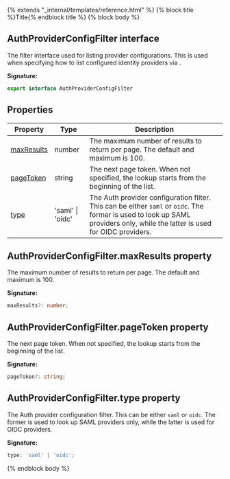 {% extends "_internal/templates/reference.html" %}
{% block title %}Title{% endblock title %}
{% block body %}

## AuthProviderConfigFilter interface

The filter interface used for listing provider configurations. This is used when specifying how to list configured identity providers via .

<b>Signature:</b>

```typescript
export interface AuthProviderConfigFilter 
```

## Properties

|  Property | Type | Description |
|  --- | --- | --- |
|  [maxResults](./firebase-admin_auth.authproviderconfigfilter.md#authproviderconfigfiltermaxresults_property) | number | The maximum number of results to return per page. The default and maximum is 100. |
|  [pageToken](./firebase-admin_auth.authproviderconfigfilter.md#authproviderconfigfilterpagetoken_property) | string | The next page token. When not specified, the lookup starts from the beginning of the list. |
|  [type](./firebase-admin_auth.authproviderconfigfilter.md#authproviderconfigfiltertype_property) | 'saml' \| 'oidc' | The Auth provider configuration filter. This can be either <code>saml</code> or <code>oidc</code>. The former is used to look up SAML providers only, while the latter is used for OIDC providers. |

## AuthProviderConfigFilter.maxResults property

The maximum number of results to return per page. The default and maximum is 100.

<b>Signature:</b>

```typescript
maxResults?: number;
```

## AuthProviderConfigFilter.pageToken property

The next page token. When not specified, the lookup starts from the beginning of the list.

<b>Signature:</b>

```typescript
pageToken?: string;
```

## AuthProviderConfigFilter.type property

The Auth provider configuration filter. This can be either `saml` or `oidc`<!-- -->. The former is used to look up SAML providers only, while the latter is used for OIDC providers.

<b>Signature:</b>

```typescript
type: 'saml' | 'oidc';
```
{% endblock body %}
